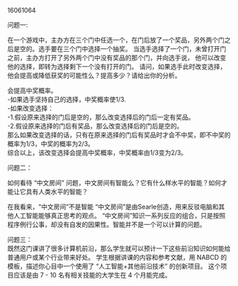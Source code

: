 16061064  
  
    
    
问题一: 

在一个游戏中，主办方在三个门中任选一个，在门后放了一个奖品，另外两个门之后是空的。选手要在三个门中选择一个抽奖。 当选手选择了一个门，未曾打开门之前，主办方打开了另外两个门中没有奖品的那个门，并向选手说， 他可以改变他的选择，即转为选择剩下一个没有打开的门。 请问，如果选手此时改变选择， 他会提高或降低获奖的可能性么？提高多少？请给出你的分析。 
  
会提高中奖概率。  
-如果选手坚持自己的选择，中奖概率使1/3.  
-如果改变选择：  
  -1.假设原来选择的门后是空的，那么改变选择后的门后一定有奖品。  
  -2.假设原来选择的门后有奖品，那么改变选择后的门后是空的。  
  那么如果改变选择的话，只有在原来选择的门后有奖品时才会不中奖，即不中奖的概率为1/3，中奖的概率为2/3。  
综合以上，该改变选择会提高中奖概率，中奖概率由1/3变为2/3。
  
    
问题二：  
  
如何看待 “中文房间” 问题，中文房间有智能么？它有什么样水平的智能？如何才能让它具有人类水平的智能？  
  
在我看来，“中文房间”不是智能
“中文房间”是由Searle创造，用来反驳电脑和其他人工智能能够真正思考的观点。
“中文房间”知识一系列反应的组合，只是按照程序例行公事，却没有自发的因果性。智能并不是一个可以计算的问题。  
  
  
问题三：  
既然这门课讲了很多计算机前沿，那么学生就可以预计一下这些前沿知识如何能给普通用户或某个行业带来好处。 学生根据讲课的内容和参考文献，用 NABCD 的模板，描述你心目中一个使用了 “人工智能+其他前沿技术” 的创新项目。 这个项目应该是由 7 - 10 名有相关技能的大学生在 4 个月能完成。  

